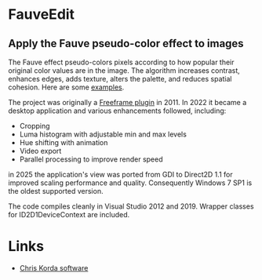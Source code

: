 # FauveEdit

## Apply the Fauve pseudo-color effect to images

The Fauve effect pseudo-colors pixels according to how popular their original color values are in the image. The algorithm increases contrast, enhances edges, adds texture, alters the palette, and reduces spatial cohesion. Here are some [examples](http://ffrend.blogspot.com/2011/12/good-news-everyone-ffrend-project-has.html).

The project was originally a [Freeframe plugin](https://github.com/victimofleisure/ckffplugs) in 2011. In 2022 it became a desktop application and various enhancements followed, including:

* Cropping
* Luma histogram with adjustable min and max levels
* Hue shifting with animation
* Video export
* Parallel processing to improve render speed

in 2025 the application's view was ported from GDI to Direct2D 1.1 for improved scaling performance and quality. Consequently Windows 7 SP1 is the oldest supported version.

The code compiles cleanly in Visual Studio 2012 and 2019. Wrapper classes for ID2D1DeviceContext are included.

# Links

* [Chris Korda software](https://victimofleisure.github.io/software)

